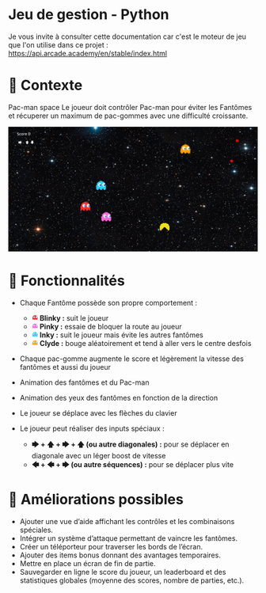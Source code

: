 # Jeu de gestion - Python 
Je vous invite à consulter cette documentation car c'est le moteur de jeu que l'on utilise dans ce projet : https://api.arcade.academy/en/stable/index.html

# 🧩 Contexte
Pac-man space
Le joueur doit contrôler Pac-man pour éviter les Fantômes et récuperer un maximum de pac-gommes avec une difficulté croissante.

![image](assets/image.png)

# 🚀 Fonctionnalités
- Chaque Fantôme possède son propre comportement :
    - <img src="assets/blinky/default/right/frame_0.gif" width="12" /> **Blinky :** suit le joueur
    - <img src="assets/pinky/default/right/frame_0.gif" width="12" /> **Pinky :** essaie de bloquer la route au joueur
    - <img src="assets/inky/default/right/frame_0.gif" width="12" /> **Inky :** suit le joueur mais évite les autres fantômes
    - <img src="assets/clyde/default/right/frame_0.gif" width="12" /> **Clyde :** bouge aléatoirement et tend à aller vers le centre desfois

- Chaque pac-gomme augmente le score et légèrement la vitesse des fantômes et aussi du joueur 
- Animation des fantômes et du Pac-man
- Animation des yeux des fantômes en fonction de la direction
- Le joueur se déplace avec les flèches du clavier
- Le joueur peut réaliser des inputs spéciaux :
    - **🡆 + 🡅 + 🡆 + 🡅 (ou autre diagonales) :** pour se déplacer en diagonale avec un léger boost de vitesse
    - **🡄 + 🡄 + 🡆 (ou autre séquences) :** pour se déplacer plus vite

# 🧠 Améliorations possibles
- Ajouter une vue d’aide affichant les contrôles et les combinaisons spéciales.
- Intégrer un système d’attaque permettant de vaincre les fantômes.
- Créer un téléporteur pour traverser les bords de l’écran.
- Ajouter des items bonus donnant des avantages temporaires.
- Mettre en place un écran de fin de partie.
- Sauvegarder en ligne le score du joueur, un leaderboard et des statistiques globales (moyenne des scores, nombre de parties, etc.).




